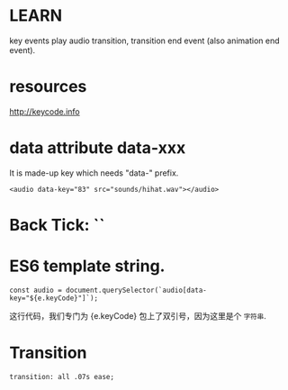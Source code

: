 # LEARN
key events
play audio
transition, transition end event (also animation end event).

# resources
http://keycode.info

# data attribute data-xxx
It is made-up key which needs "data-" prefix.
```
<audio data-key="83" src="sounds/hihat.wav"></audio>
```

# Back Tick: ``

# ES6 template string.
```
const audio = document.querySelector(`audio[data-key="${e.keyCode}"]`);
```
这行代码，我们专门为 {e.keyCode} 包上了双引号，因为这里是个 `字符串`.

# Transition
```
transition: all .07s ease;
```
